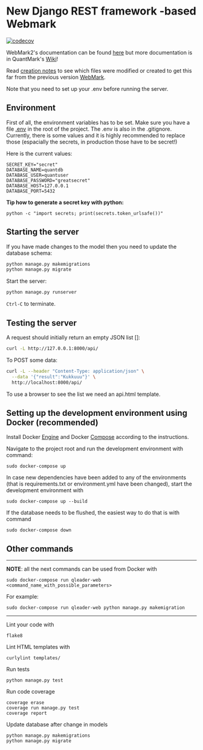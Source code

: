 # New Django REST framework -based Webmark

[![codecov](https://codecov.io/gh/quantum-ohtu/WebMark2/branch/main/graph/badge.svg?token=CJBQEREUOW)](https://codecov.io/gh/quantum-ohtu/WebMark2)

WebMark2's documentation can be found [here](https://github.com/quantum-ohtu/WebMark2/documentation) but more documentation is in QuantMark's [Wiki](https://github.com/quantum-ohtu/QuantMark/wiki)!

Read [creation notes](documentation/CreationNotes.md) to see which files were modified or created to get this far from the previous version [WebMark](https://github.com/quantum-ohtu/WebMark).

Note that you need to set up your .env before running the server.

## Environment

First of all, the environment variables has to be set. Make sure you have a file [.env](https://github.com/quantum-ohtu/WebMark2/blob/main/.env) in the root of the project. The .env is also in the .gitignore. Currently, there is some values and it is highly recommended to replace those (espacially the secrets, in production those have to be secret!)

Here is the current values:
```
SECRET_KEY="secret"
DATABASE_NAME=quantdb
DATABASE_USER=quantuser
DATABASE_PASSWORD="greatsecret"
DATABASE_HOST=127.0.0.1
DATABASE_PORT=5432
```

__Tip how to generate a secret key with python:__

```
python -c "import secrets; print(secrets.token_urlsafe())"
```

## Starting the server

If you have made changes to the model then you need to update the database schema:

```bash
python manage.py makemigrations
python manage.py migrate
```

Start the server:

```bash
python manage.py runserver
```

`Ctrl-C` to terminate.

## Testing the server

A request should initially return an empty JSON list []:

```bash
curl -L http://127.0.0.1:8000/api/
```

To POST some data:

```bash
curl -L --header "Content-Type: application/json" \
  --data '{"result":"Kukkuuu"}' \
  http://localhost:8000/api/
```

To use a browser to see the list we need an api.html template.


## Setting up the development environment using Docker (recommended)

Install Docker [Engine](https://docs.docker.com/engine/install/) and Docker [Compose](https://docs.docker.com/compose/install/) according to the instructions.

Navigate to the project root and run the development environment with command:
```
sudo docker-compose up
```
In case new dependencies have been added to any of the environments (that is requirements.txt or environment.yml have been changed), start the development environment with
```
sudo docker-compose up --build
```
If the database needs to be flushed, the easiest way to do that is with command
```
sudo docker-compose down
```

## Other commands

---
**NOTE**: all the next commands can be used from Docker with
```
sudo docker-compose run qleader-web <command_name_with_possible_parameters>
```
For example:
```
sudo docker-compose run qleader-web python manage.py makemigration
```
---
Lint your code with
```
flake8
```

Lint HTML templates with
```
curlylint templates/
```

Run tests
```
python manage.py test
```

Run code coverage
```
coverage erase
coverage run manage.py test
coverage report
```

Update database after change in models
```
python manage.py makemigrations
python manage.py migrate

```
